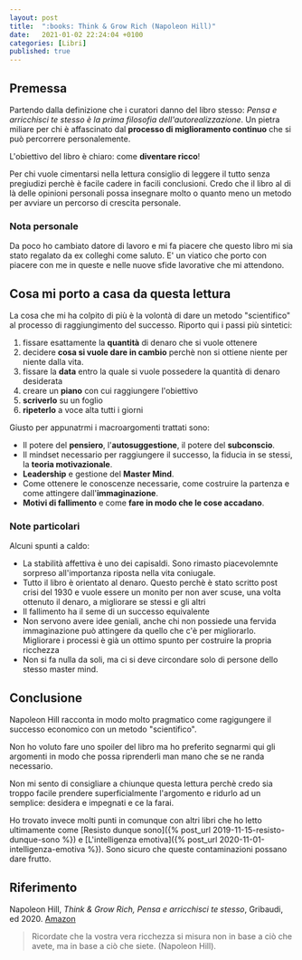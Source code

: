 ```yaml
---
layout: post
title:  ":books: Think & Grow Rich (Napoleon Hill)"
date:   2021-01-02 22:24:04 +0100
categories: [Libri]
published: true
---
```

## Premessa
Partendo dalla definizione che i curatori danno del libro stesso: _Pensa e arricchisci te stesso è la prima filosofia dell'autorealizzazione_. Un pietra miliare per chi è affascinato dal **processo di miglioramento continuo** che si può percorrere personalemente.

L'obiettivo del libro è chiaro: come **diventare ricco**!

Per chi vuole cimentarsi nella lettura consiglio di leggere il tutto senza pregiudizi perchè è facile cadere in facili conclusioni. Credo che il libro al di là delle opinioni personali possa insegnare molto o quanto meno un metodo per avviare un percorso di crescita personale.

### Nota personale

Da poco ho cambiato datore di lavoro e mi fa piacere che questo libro mi sia stato regalato da ex colleghi come saluto. E' un viatico che porto con piacere con me in queste e nelle nuove sfide lavorative che mi attendono.

## Cosa mi porto a casa da questa lettura

La cosa che mi ha colpito di più è la volontà di dare un metodo "scientifico" al processo di raggiungimento del successo. Riporto qui i passi più sintetici:

1. fissare esattamente la **quantità** di denaro che si vuole ottenere
2. decidere **cosa si vuole dare in cambio** perchè non si ottiene niente per niente dalla vita.
3. fissare la **data** entro la quale si vuole possedere la quantità di denaro desiderata
4. creare un **piano** con cui raggiungere l'obiettivo
5. **scriverlo** su un foglio
6. **ripeterlo** a voce alta tutti i giorni

Giusto per appunatrmi i macroargomenti trattati sono:

- Il potere del **pensiero**, l'**autosuggestione**, il potere del **subconscio**.
- Il mindset necessario per raggiungere il successo, la fiducia in se stessi, la **teoria motivazionale**.
- **Leadership** e gestione del **Master Mind**.
- Come ottenere le conoscenze necessarie, come costruire la partenza e come attingere dall'**immaginazione**.
- **Motivi di fallimento** e come **fare in modo che le cose accadano**.

### Note particolari

Alcuni spunti a caldo:

- La stabilità affettiva è uno dei capisaldi. Sono rimasto piacevolemnte sorpreso all'importanza riposta nella vita coniugale.
- Tutto il libro è orientato al denaro. Questo perchè è stato scritto post crisi del 1930 e vuole essere un monito per non aver scuse, una volta ottenuto il denaro, a migliorare se stessi e gli altri
- Il fallimento ha il seme di un successo equivalente
- Non servono avere idee geniali, anche chi non possiede una fervida immaginazione può attingere da quello che c'è per migliorarlo. Migliorare i processi è già un ottimo spunto per costruire la propria ricchezza
- Non si fa nulla da soli, ma ci si deve circondare solo di persone dello stesso master mind.

## Conclusione

Napoleon Hill racconta in modo molto pragmatico come ragigungere il successo economico con un metodo "scientifico".

Non ho voluto fare uno spoiler del libro ma ho preferito segnarmi qui gli argomenti in modo che possa riprenderli man mano che se ne randa necessario.

Non mi sento di consigliare a chiunque questa lettura perchè credo sia troppo facile prendere superficialmente l'argomento e ridurlo ad un semplice: desidera e impegnati e ce la farai. 

Ho trovato invece molti punti in comunque con altri libri che ho letto ultimamente come [Resisto dunque sono]({% post_url 2019-11-15-resisto-dunque-sono %}) e [L'intelligenza emotiva]({% post_url 2020-11-01-intelligenza-emotiva %}). Sono sicuro che queste contaminazioni possano dare frutto.

## Riferimento

Napoleon Hill, _Think & Grow Rich, Pensa e arricchisci te stesso_, Gribaudi, ed 2020. [Amazon](https://www.amazon.it/Pensa-arricchisci-stesso-Edizione-annotazioni-ebook/dp/B00M0UJZR2/ref=msx_wsirn_v1_1/257-1351534-7918520?_encoding=UTF8&pd_rd_i=B00M0UJZR2&pd_rd_r=cc5ef4e6-f707-4b6c-9196-259c52b6d613&pd_rd_w=RYNqQ&pd_rd_wg=m1pKJ&pf_rd_p=732a019b-2de9-4dce-9a12-3f73f7679df0&pf_rd_r=TZ59B57TAJVTP1WF3CNE&psc=1&refRID=TZ59B57TAJVTP1WF3CNE)

> Ricordate che la vostra vera ricchezza si misura non in base a ciò che avete, ma in base a ciò che siete. (Napoleon Hill).
